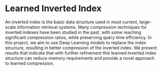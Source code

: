 # Learned Inverted Index
An inverted index is the basic data structure used in most current, large-scale
information retrieval systems. Many compression techniques for inverted indexes
have been studied in the past, with some reaching significant compression ratios,
while preserving query time efficiency. In this project, we aim to use Deep Learning
models to replace the index structure, resulting in better compression of the inverted
index. We present results that indicate that with further refinement this learned
inverted index structure can reduce memory requirements and provide a novel
approach to learned compression.
